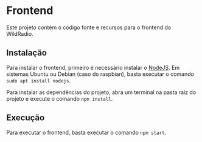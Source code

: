 # Frontend

Este projeto contém o código fonte e recursos para o frontend do WildRadio.

## Instalação

Para instalar o frontend, primeiro é necessário instalar o [NodeJS](https://nodejs.org/en/). Em sistemas Ubuntu ou Debian (caso do raspbian), basta executar o comando `sudo apt install nodejs`.

Para instalar as dependências do projeto, abra um terminal na pasta raíz do projeto e execute o comando `npm install`.

## Execução

Para executar o frontend, basta executar o comando `npm start`.